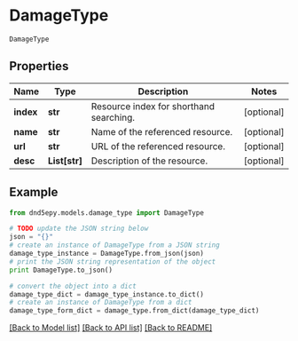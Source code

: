 # DamageType

`DamageType` 

## Properties
Name | Type | Description | Notes
------------ | ------------- | ------------- | -------------
**index** | **str** | Resource index for shorthand searching. | [optional] 
**name** | **str** | Name of the referenced resource. | [optional] 
**url** | **str** | URL of the referenced resource. | [optional] 
**desc** | **List[str]** | Description of the resource. | [optional] 

## Example

```python
from dnd5epy.models.damage_type import DamageType

# TODO update the JSON string below
json = "{}"
# create an instance of DamageType from a JSON string
damage_type_instance = DamageType.from_json(json)
# print the JSON string representation of the object
print DamageType.to_json()

# convert the object into a dict
damage_type_dict = damage_type_instance.to_dict()
# create an instance of DamageType from a dict
damage_type_form_dict = damage_type.from_dict(damage_type_dict)
```
[[Back to Model list]](../README.md#documentation-for-models) [[Back to API list]](../README.md#documentation-for-api-endpoints) [[Back to README]](../README.md)



